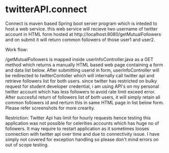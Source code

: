 # twitterAPI.connect

Connect is maven based Spring boot server program which is inteded to host a web service.
this web service will recieve two username of twitter account in HTML form hosted at  http://localhost:8080/getMutualFollowers
and on submit it will return common followers of those user1 and user2.

Work flow: 

/getMutualFollowers is mapped inside userInfoController.java as a GET method which returns a manually HTML based web page containing a form and data list below.
After submitting userid in form, userInfoController will be redirected to twitterContoller which will internally call twitter api and retrieve followers list for both users. since twitter has restricted on bulky request for student developer credential, i am using API's on my personal twitter account which has less followers to avoid rate limit exceed error.
After succesful return of followers list of both users, it will simply retain all common followers id and rerturn this in same HTML page in list below form.
Please refer screenshots for more crearity.

Restriction:
Twitter Api has limit for hourly requests hence testing this application was not possible for celerities accounts which has huge no of followers.
It may require to restart application as it sometimes looses connection with twitter api over time and due to connectivity issue. I have simply not covered for exception handling so please don't mind errors on out of scope testing.

